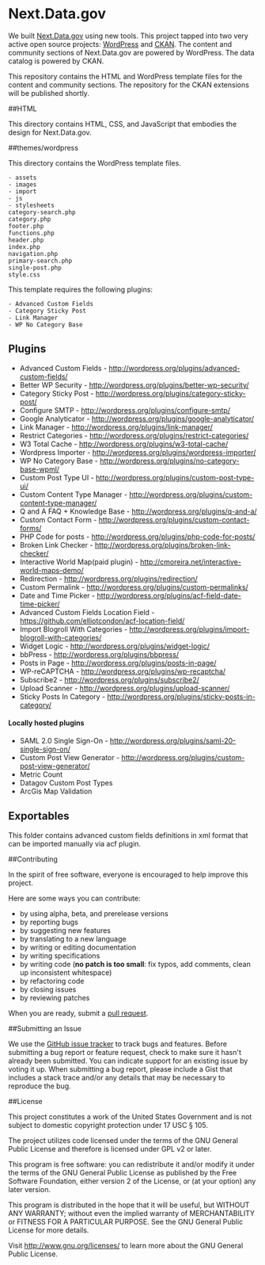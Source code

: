 Next.Data.gov
==============
We built [Next.Data.gov](http://next.data.gov) using new tools. This project tapped into two very active open source projects: [WordPress](http://wordpress.org) and [CKAN](http://ckan.org). The content and community sections of Next.Data.gov are powered by WordPress. The data catalog is powered by CKAN. 

This repository contains the HTML and WordPress template files for the content and community sections. The repository for the CKAN extensions will be published shortly.

##HTML

This directory contains HTML, CSS, and JavaScript that embodies the design for Next.Data.gov.

##themes/wordpress

This directory contains the WordPress template files.

```
- assets
- images
- import
- js
- stylesheets
category-search.php
category.php
footer.php
functions.php
header.php
index.php
navigation.php
primary-search.php
single-post.php
style.css
```

This template requires the following plugins:

```
- Advanced Custom Fields
- Category Sticky Post
- Link Manager
- WP No Category Base
```

## Plugins

* Advanced Custom Fields - http://wordpress.org/plugins/advanced-custom-fields/
* Better WP Security - http://wordpress.org/plugins/better-wp-security/
* Category Sticky Post - http://wordpress.org/plugins/category-sticky-post/
* Configure SMTP - http://wordpress.org/plugins/configure-smtp/
* Google Analyticator - http://wordpress.org/plugins/google-analyticator/
* Link Manager - http://wordpress.org/plugins/link-manager/
* Restrict Categories - http://wordpress.org/plugins/restrict-categories/
* W3 Total Cache - http://wordpress.org/plugins/w3-total-cache/
* Wordpress Importer - http://wordpress.org/plugins/wordpress-importer/
* WP No Category Base - http://wordpress.org/plugins/no-category-base-wpml/
* Custom Post Type UI - http://wordpress.org/plugins/custom-post-type-ui/
* Custom Content Type Manager - http://wordpress.org/plugins/custom-content-type-manager/
* Q and A FAQ + Knowledge Base - http://wordpress.org/plugins/q-and-a/
* Custom Contact Form - http://wordpress.org/plugins/custom-contact-forms/
* PHP Code for posts - http://wordpress.org/plugins/php-code-for-posts/
* Broken Link Checker - http://wordpress.org/plugins/broken-link-checker/
* Interactive World Map(paid plugin) - http://cmoreira.net/interactive-world-maps-demo/ 
* Redirection - http://wordpress.org/plugins/redirection/
* Custom Permalink - http://wordpress.org/plugins/custom-permalinks/
* Date and Time Picker - http://wordpress.org/plugins/acf-field-date-time-picker/
* Advanced Custom Fields Location Field - https://github.com/elliotcondon/acf-location-field/
* Import Blogroll With Categories - http://wordpress.org/plugins/import-blogroll-with-categories/
* Widget Logic - http://wordpress.org/plugins/widget-logic/ 
* bbPress - http://wordpress.org/plugins/bbpress/
* Posts in Page - http://wordpress.org/plugins/posts-in-page/
* WP-reCAPTCHA - http://wordpress.org/plugins/wp-recaptcha/
* Subscribe2 - http://wordpress.org/plugins/subscribe2/
* Upload Scanner - http://wordpress.org/plugins/upload-scanner/
* Sticky Posts In Category - http://wordpress.org/plugins/sticky-posts-in-category/
	
#### Locally hosted plugins
* SAML 2.0 Single Sign-On - http://wordpress.org/plugins/saml-20-single-sign-on/
* Custom Post View Generator - http://wordpress.org/plugins/custom-post-view-generator/
* Metric Count	
* Datagov Custom Post Types
* ArcGis Map Validation

## Exportables
This folder contains advanced custom fields definitions in xml format that can be imported manually via acf plugin.

##Contributing

In the spirit of free software, everyone is encouraged to help improve this project.

Here are some ways you can contribute:

- by using alpha, beta, and prerelease versions
- by reporting bugs
- by suggesting new features
- by translating to a new language
- by writing or editing documentation
- by writing specifications
- by writing code (**no patch is too small**: fix typos, add comments, clean up inconsistent whitespace)
- by refactoring code
- by closing issues
- by reviewing patches

When you are ready, submit a [pull request](https://github.com/GSA/datagov-design/pulls).

##Submitting an Issue

We use the [GitHub issue tracker](https://github.com/GSA/datagov-design/issues) to track bugs and features. Before submitting a bug report or feature request, check to make sure it hasn't already been submitted. You can indicate support for an existing issue by voting it up. When submitting a bug report, please include a Gist that includes a stack trace and/or any details that may be necessary to reproduce the bug.

##License

This project constitutes a work of the United States Government and is not subject to domestic copyright protection under 17 USC § 105.

The project utilizes code licensed under the terms of the GNU General Public License and therefore is licensed under GPL v2 or later.

This program is free software: you can redistribute it and/or modify it under the terms of the GNU General Public License as published by the Free Software Foundation, either version 2 of the License, or (at your option) any later version.

This program is distributed in the hope that it will be useful, but WITHOUT ANY WARRANTY; without even the implied warranty of MERCHANTABILITY or FITNESS FOR A PARTICULAR PURPOSE. See the GNU General Public License for more details.

Visit http://www.gnu.org/licenses/ to learn more about the GNU General Public License.

